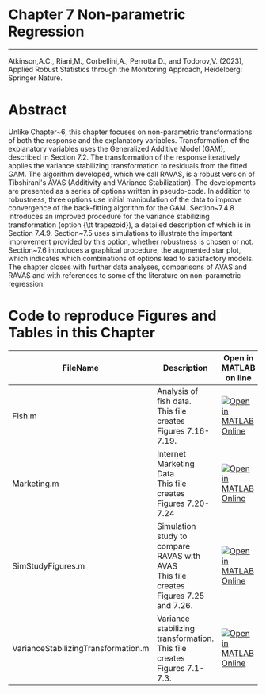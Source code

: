# Chapter 7 Non-parametric Regression


---
Atkinson,A.C., Riani,M., Corbellini,A., Perrotta D., and Todorov,V. (2023), Applied Robust Statistics through the Monitoring Approach, Heidelberg: Springer Nature.

# Abstract
 Unlike Chapter~6, this chapter focuses on non-parametric transformations of both the response and the explanatory variables. Transformation of the explanatory variables uses the Generalized Additive Model (GAM), described in Section 7.2. The transformation of the response iteratively applies the variance stabilizing transformation to residuals from the fitted GAM. The algorithm developed, which we call RAVAS, is a robust version of Tibshirani's AVAS  (Additivity and VAriance Stabilization).  The developments are presented as a series of options written in pseudo-code. In addition to robustness, three options use initial manipulation of the data to improve convergence of the back-fitting algorithm for the GAM. Section~7.4.8 introduces an improved procedure for the variance stabilizing transformation (option {\tt trapezoid}), a detailed description of which is in Section 7.4.9.  Section~7.5 uses simulations to illustrate the important improvement provided by this option, whether robustness is chosen or not. Section~7.6  introduces a  graphical procedure, the augmented star plot, which indicates which combinations of options lead to satisfactory models. The chapter closes with further data analyses, comparisons of AVAS and RAVAS and with references to some of the literature on non-parametric regression.

# Code to reproduce Figures and Tables in this Chapter





| FileName | Description | Open in MATLAB on line | Jupiter notebook |  |---|---|---|---|  |Fish.m|Analysis of fish data.<br/> This file creates Figures 7.16-7.19.|[![Open in MATLAB Online](https://www.mathworks.com/images/responsive/global/open-in-matlab-online.svg)](https://matlab.mathworks.com/open/github/v1?repo=UniprJRC/FigMonitoringBook&file=/cap7/Fish.m)| [[ipynb](Fish.ipynb)]|Marketing.m|Internet Marketing Data<br/> This file creates Figures 7.20-7.24|[![Open in MATLAB Online](https://www.mathworks.com/images/responsive/global/open-in-matlab-online.svg)](https://matlab.mathworks.com/open/github/v1?repo=UniprJRC/FigMonitoringBook&file=/cap7/Marketing.m)| [[ipynb](Marketing.ipynb)]|SimStudyFigures.m|Simulation study to compare RAVAS with AVAS<br/> This file creates Figures 7.25 and 7.26.|[![Open in MATLAB Online](https://www.mathworks.com/images/responsive/global/open-in-matlab-online.svg)](https://matlab.mathworks.com/open/github/v1?repo=UniprJRC/FigMonitoringBook&file=/cap7/SimStudyFigures.m)| [[ipynb](SimStudyFigures.ipynb)]|VarianceStabilizingTransformation.m|Variance stabilizing transformation.<br/> This file creates Figures 7.1-7.3.|[![Open in MATLAB Online](https://www.mathworks.com/images/responsive/global/open-in-matlab-online.svg)](https://matlab.mathworks.com/open/github/v1?repo=UniprJRC/FigMonitoringBook&file=/cap7/VarianceStabilizingTransformation.m)| [[ipynb](VarianceStabilizingTransformation.ipynb)]
